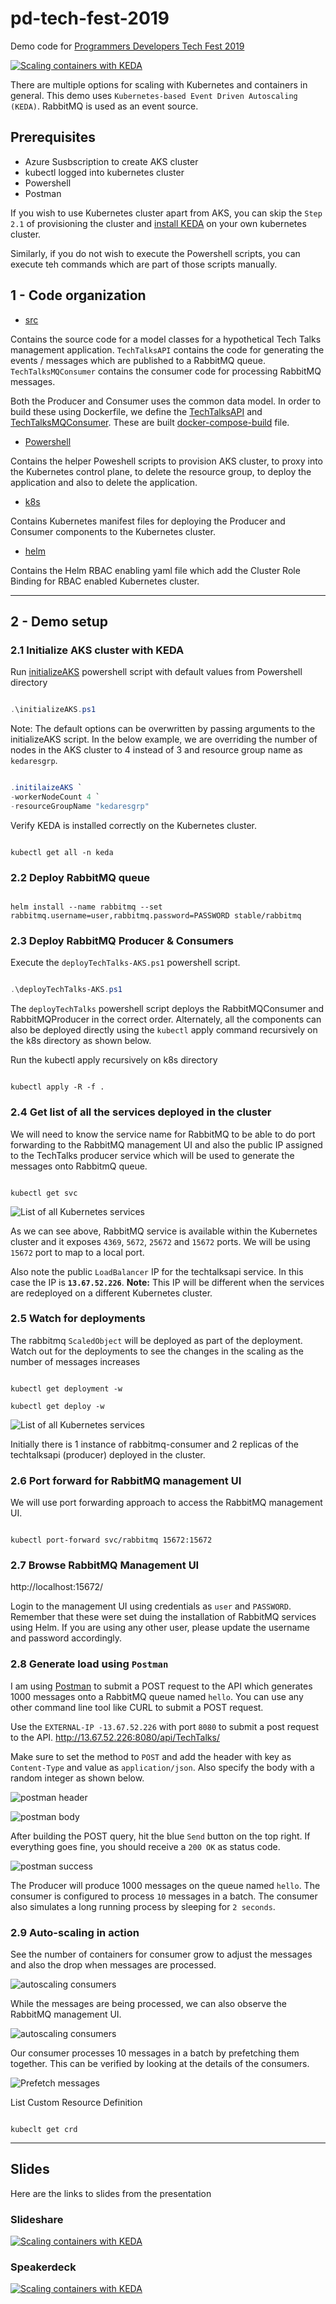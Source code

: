 # pd-tech-fest-2019

Demo code for [Programmers Developers Tech Fest 2019](https://www.eventbrite.com/e/pd-techfest-tickets-62965805419)

[![Scaling containers with KEDA](/images/pd-tech-fest.png)](https://www.eventbrite.com/e/pd-techfest-tickets-62965805419)

There are multiple options for scaling with Kubernetes and containers in general. This demo uses `Kubernetes-based Event Driven Autoscaling (KEDA)`. RabbitMQ is used as an event source.

## Prerequisites

- Azure Susbscription to create AKS cluster
- kubectl logged into kubernetes cluster
- Powershell
- Postman

If you wish to use Kubernetes cluster apart from AKS, you can skip the `Step 2.1` of provisioning the cluster and [install KEDA](https://github.com/kedacore/keda#setup) on your own kubernetes cluster.

Similarly, if you do not wish to execute the Powershell scripts, you can execute teh commands which are part of those scripts manually.

## 1 - Code organization

- [src](src)

Contains the source code for a model classes for a hypothetical Tech Talks management application. `TechTalksAPI` contains the code for generating the events / messages which are published to a RabbitMQ queue. `TechTalksMQConsumer` contains the consumer code for processing RabbitMQ messages.

Both the Producer and Consumer uses the common data model. In order to build these using Dockerfile, we define the [TechTalksAPI](/src/Dockerfile-TechTalksAPI) and [TechTalksMQConsumer](/src/Dockerfile-TechTalksMQConsumer). These are built [docker-compose-build](/src/docker-compose-build.yml) file.

- [Powershell](Powersehll)

Contains the helper Poweshell scripts to provision AKS cluster, to proxy into the Kubernetes control plane, to delete the resource group, to deploy the application and also to delete the application.

- [k8s](k8s)

Contains Kubernetes manifest files for deploying the Producer and Consumer components to the Kubernetes cluster.

- [helm](helm)

Contains the Helm RBAC enabling yaml file which add the Cluster Role Binding for RBAC enabled Kubernetes cluster.

---

## 2 - Demo setup

### 2.1 Initialize AKS cluster with KEDA

Run [initializeAKS](/Powershell/initializeAKS.ps1) powershell script with default values from Powershell directory

```powershell

.\initializeAKS.ps1

```

Note: The default options can be overwritten by passing arguments to the initializeAKS script. In the below example, we are overriding the number of nodes in the AKS cluster to 4 instead of 3 and resource group name as `kedaresgrp`.

```powershell

.initilaizeAKS `
-workerNodeCount 4 `
-resourceGroupName "kedaresgrp"

```

Verify KEDA is installed correctly on the Kubernetes cluster.

```code

kubectl get all -n keda

```

### 2.2 Deploy RabbitMQ queue

```code

helm install --name rabbitmq --set rabbitmq.username=user,rabbitmq.password=PASSWORD stable/rabbitmq

```

### 2.3 Deploy RabbitMQ Producer & Consumers

Execute the `deployTechTalks-AKS.ps1` powershell script.

```powershell

.\deployTechTalks-AKS.ps1

```

The `deployTechTalks` powershell script deploys the RabbitMQConsumer and RabbitMQProducer in the correct order. Alternately, all the components can also be deployed directly using the `kubectl` apply command recursively on the k8s directory as shown below.

Run the kubectl apply recursively on k8s directory

```code

kubectl apply -R -f .

```

### 2.4 Get list of all the services deployed in the cluster

We will need to know the service name for RabbitMQ to be able to do port forwarding to the RabbitMQ management UI and also the public IP assigned to the TechTalks producer service which will be used to generate the messages onto RabbitmQ queue.

```code

kubectl get svc

```

![List of all Kubernetes services](/images/all-services.png)

As we can see above, RabbitMQ service is available within the Kubernetes cluster and it exposes `4369`, `5672`, `25672` and `15672` ports. We will be using `15672` port to map to a local port.

Also note the public `LoadBalancer` IP for the techtalksapi service. In this case the IP is **`13.67.52.226`**.
**Note:** This IP will be different when the services are redeployed on a different Kubernetes cluster.

### 2.5 Watch for deployments

The rabbitmq `ScaledObject` will be deployed as part of the deployment. Watch out for the deployments to see the changes in the scaling as the number of messages increases

```code

kubectl get deployment -w

kubectl get deploy -w

```

![List of all Kubernetes services](/images/initial-deploy-state.png)

Initially there is 1 instance of rabbitmq-consumer and 2 replicas of the techtalksapi (producer) deployed in the cluster.

### 2.6 Port forward for RabbitMQ management UI

We will use port forwarding approach to access the RabbitMQ management UI.

```code

kubectl port-forward svc/rabbitmq 15672:15672

```

### 2.7 Browse RabbitMQ Management UI

http://localhost:15672/

Login to the management UI using credentials as `user` and `PASSWORD`. Remember that these were set duing the installation of RabbitMQ services using Helm. If you are using any other user, please update the username and password accordingly.

### 2.8 Generate load using `Postman`

I am using [Postman](https://www.getpostman.com/) to submit a POST request to the API which generates 1000 messages onto a RabbitMQ queue named `hello`. You can use any other command line tool like CURL to submit a POST request.

Use the `EXTERNAL-IP -13.67.52.226` with port `8080` to submit a post request to the API. http://13.67.52.226:8080/api/TechTalks/

Make sure to set the method to `POST` and add the header with key as `Content-Type` and value as `application/json`. Also specify the body with a random integer as shown below.

![postman header](/images/postman-header.png)

![postman body](/images/postman-body.png)

After building the POST query, hit the blue `Send` button on the top right. If everything goes fine, you should receive a `200 OK` as status code.

![postman success](/images/postman-success.png)

The Producer will produce 1000 messages on the queue named `hello`. The consumer is configured to process `10` messages in a batch. The consumer also simulates a long running process by sleeping for `2 seconds`.

### 2.9 Auto-scaling in action

See the number of containers for consumer grow to adjust the messages and also the drop when messages are processed.

![autoscaling consumers](/images/autoscaling.png)

While the messages are being processed, we can also observe the RabbitMQ management UI.

![autoscaling consumers](/images/RabbitMQ-managementUI.PNG)

Our consumer processes 10 messages in a batch by prefetching them together. This can be verified by looking at the details of the consumers.

![Prefetch messages](/images/rabbitMQ-prefetch.PNG)

List Custom Resource Definition

```code

kubeclt get crd

```

---

## Slides

Here are the links to slides from the presentation

### Slideshare

[![Scaling containers with KEDA](/images/slideshare.PNG)](https://www.slideshare.net/nileshgule/scaling-containers-with-keda)

### Speakerdeck

[![Scaling containers with KEDA](/images/speakerdeck.PNG)](https://speakerdeck.com/nileshgule/scaling-containers-with-keda)
